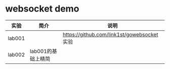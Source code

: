 # websocket demo

|实验|简介|说明|
|---|---|---|
|lab001||https://github.com/link1st/gowebsocket 实验|
|lab002|lab001的基础上精简||
